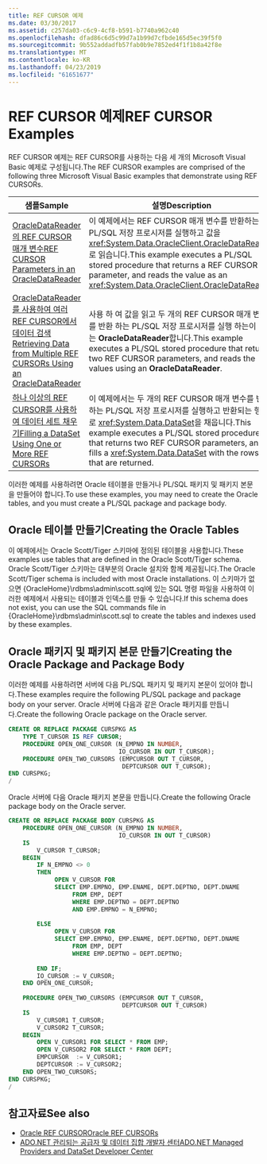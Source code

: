 ```yaml
---
title: REF CURSOR 예제
ms.date: 03/30/2017
ms.assetid: c257da03-c6c9-4cf8-b591-b7740a962c40
ms.openlocfilehash: dfad86c6d5c99d7a1b99d7cfbde165d5ec39f5f0
ms.sourcegitcommit: 9b552addadfb57fab0b9e7852ed4f1f1b8a42f8e
ms.translationtype: MT
ms.contentlocale: ko-KR
ms.lasthandoff: 04/23/2019
ms.locfileid: "61651677"
---
```

# <a name="ref-cursor-examples"></a><span data-ttu-id="cc959-102">REF CURSOR 예제</span><span class="sxs-lookup"><span data-stu-id="cc959-102">REF CURSOR Examples</span></span>
<span data-ttu-id="cc959-103">REF CURSOR 예제는 REF CURSOR를 사용하는 다음 세 개의 Microsoft Visual Basic 예제로 구성됩니다.</span><span class="sxs-lookup"><span data-stu-id="cc959-103">The REF CURSOR examples are comprised of the following three Microsoft Visual Basic examples that demonstrate using REF CURSORs.</span></span>  
  
|<span data-ttu-id="cc959-104">샘플</span><span class="sxs-lookup"><span data-stu-id="cc959-104">Sample</span></span>|<span data-ttu-id="cc959-105">설명</span><span class="sxs-lookup"><span data-stu-id="cc959-105">Description</span></span>|  
|------------|-----------------|  
|[<span data-ttu-id="cc959-106">OracleDataReader의 REF CURSOR 매개 변수</span><span class="sxs-lookup"><span data-stu-id="cc959-106">REF CURSOR Parameters in an OracleDataReader</span></span>](../../../../docs/framework/data/adonet/ref-cursor-parameters-in-an-oracledatareader.md)|<span data-ttu-id="cc959-107">이 예제에서는 REF CURSOR 매개 변수를 반환하는 PL/SQL 저장 프로시저를 실행하고 값을 <xref:System.Data.OracleClient.OracleDataReader>로 읽습니다.</span><span class="sxs-lookup"><span data-stu-id="cc959-107">This example executes a PL/SQL stored procedure that returns a REF CURSOR parameter, and reads the value as an <xref:System.Data.OracleClient.OracleDataReader>.</span></span>|  
|[<span data-ttu-id="cc959-108">OracleDataReader를 사용하여 여러 REF CURSOR에서 데이터 검색</span><span class="sxs-lookup"><span data-stu-id="cc959-108">Retrieving Data from Multiple REF CURSORs Using an OracleDataReader</span></span>](../../../../docs/framework/data/adonet/retrieving-data-from-multiple-ref-cursors.md)|<span data-ttu-id="cc959-109">사용 하 여 값을 읽고 두 개의 REF CURSOR 매개 변수를 반환 하는 PL/SQL 저장 프로시저를 실행 하는이 예제는 **OracleDataReader**합니다.</span><span class="sxs-lookup"><span data-stu-id="cc959-109">This example executes a PL/SQL stored procedure that returns two REF CURSOR parameters, and reads the values using an **OracleDataReader**.</span></span>|  
|[<span data-ttu-id="cc959-110">하나 이상의 REF CURSOR를 사용하여 데이터 세트 채우기</span><span class="sxs-lookup"><span data-stu-id="cc959-110">Filling a DataSet Using One or More REF CURSORs</span></span>](../../../../docs/framework/data/adonet/filling-a-dataset-using-one-or-more-ref-cursors.md)|<span data-ttu-id="cc959-111">이 예제에서는 두 개의 REF CURSOR 매개 변수를 반환하는 PL/SQL 저장 프로시저를 실행하고 반환되는 행으로 <xref:System.Data.DataSet>을 채웁니다.</span><span class="sxs-lookup"><span data-stu-id="cc959-111">This example executes a PL/SQL stored procedure that returns two REF CURSOR parameters, and fills a <xref:System.Data.DataSet> with the rows that are returned.</span></span>|  
  
 <span data-ttu-id="cc959-112">이러한 예제를 사용하려면 Oracle 테이블을 만들거나 PL/SQL 패키지 및 패키지 본문을 만들어야 합니다.</span><span class="sxs-lookup"><span data-stu-id="cc959-112">To use these examples, you may need to create the Oracle tables, and you must create a PL/SQL package and package body.</span></span>  
  
## <a name="creating-the-oracle-tables"></a><span data-ttu-id="cc959-113">Oracle 테이블 만들기</span><span class="sxs-lookup"><span data-stu-id="cc959-113">Creating the Oracle Tables</span></span>  
 <span data-ttu-id="cc959-114">이 예제에서는 Oracle Scott/Tiger 스키마에 정의된 테이블을 사용합니다.</span><span class="sxs-lookup"><span data-stu-id="cc959-114">These examples use tables that are defined in the Oracle Scott/Tiger schema.</span></span> <span data-ttu-id="cc959-115">Oracle Scott/Tiger 스키마는 대부분의 Oracle 설치와 함께 제공됩니다.</span><span class="sxs-lookup"><span data-stu-id="cc959-115">The Oracle Scott/Tiger schema is included with most Oracle installations.</span></span> <span data-ttu-id="cc959-116">이 스키마가 없으면 {OracleHome}\rdbms\admin\scott.sql에 있는 SQL 명령 파일을 사용하여 이러한 예제에서 사용되는 테이블과 인덱스를 만들 수 있습니다.</span><span class="sxs-lookup"><span data-stu-id="cc959-116">If this schema does not exist, you can use the SQL commands file in {OracleHome}\rdbms\admin\scott.sql to create the tables and indexes used by these examples.</span></span>  
  
## <a name="creating-the-oracle-package-and-package-body"></a><span data-ttu-id="cc959-117">Oracle 패키지 및 패키지 본문 만들기</span><span class="sxs-lookup"><span data-stu-id="cc959-117">Creating the Oracle Package and Package Body</span></span>  
 <span data-ttu-id="cc959-118">이러한 예제를 사용하려면 서버에 다음 PL/SQL 패키지 및 패키지 본문이 있어야 합니다.</span><span class="sxs-lookup"><span data-stu-id="cc959-118">These examples require the following PL/SQL package and package body on your server.</span></span> <span data-ttu-id="cc959-119">Oracle 서버에 다음과 같은 Oracle 패키지를 만듭니다.</span><span class="sxs-lookup"><span data-stu-id="cc959-119">Create the following Oracle package on the Oracle server.</span></span>  
  
```sql
CREATE OR REPLACE PACKAGE CURSPKG AS   
    TYPE T_CURSOR IS REF CURSOR;   
    PROCEDURE OPEN_ONE_CURSOR (N_EMPNO IN NUMBER,   
                               IO_CURSOR IN OUT T_CURSOR);   
    PROCEDURE OPEN_TWO_CURSORS (EMPCURSOR OUT T_CURSOR,   
                                DEPTCURSOR OUT T_CURSOR);  
END CURSPKG;  
/   
```  
  
 <span data-ttu-id="cc959-120">Oracle 서버에 다음 Oracle 패키지 본문을 만듭니다.</span><span class="sxs-lookup"><span data-stu-id="cc959-120">Create the following Oracle package body on the Oracle server.</span></span>  
  
```sql
CREATE OR REPLACE PACKAGE BODY CURSPKG AS  
    PROCEDURE OPEN_ONE_CURSOR (N_EMPNO IN NUMBER,  
                               IO_CURSOR IN OUT T_CURSOR)  
    IS   
        V_CURSOR T_CURSOR;   
    BEGIN   
        IF N_EMPNO <> 0   
        THEN  
             OPEN V_CURSOR FOR   
             SELECT EMP.EMPNO, EMP.ENAME, DEPT.DEPTNO, DEPT.DNAME   
                  FROM EMP, DEPT   
                  WHERE EMP.DEPTNO = DEPT.DEPTNO   
                  AND EMP.EMPNO = N_EMPNO;  
  
        ELSE   
             OPEN V_CURSOR FOR   
             SELECT EMP.EMPNO, EMP.ENAME, DEPT.DEPTNO, DEPT.DNAME   
                  FROM EMP, DEPT   
                  WHERE EMP.DEPTNO = DEPT.DEPTNO;  
  
        END IF;  
        IO_CURSOR := V_CURSOR;   
    END OPEN_ONE_CURSOR;   
  
    PROCEDURE OPEN_TWO_CURSORS (EMPCURSOR OUT T_CURSOR,  
                                DEPTCURSOR OUT T_CURSOR)  
    IS   
        V_CURSOR1 T_CURSOR;   
        V_CURSOR2 T_CURSOR;   
    BEGIN   
        OPEN V_CURSOR1 FOR SELECT * FROM EMP;  
        OPEN V_CURSOR2 FOR SELECT * FROM DEPT;  
        EMPCURSOR  := V_CURSOR1;   
        DEPTCURSOR := V_CURSOR2;   
    END OPEN_TWO_CURSORS;   
END CURSPKG;  
/  
```  
  
## <a name="see-also"></a><span data-ttu-id="cc959-121">참고자료</span><span class="sxs-lookup"><span data-stu-id="cc959-121">See also</span></span>

- [<span data-ttu-id="cc959-122">Oracle REF CURSOR</span><span class="sxs-lookup"><span data-stu-id="cc959-122">Oracle REF CURSORs</span></span>](../../../../docs/framework/data/adonet/oracle-ref-cursors.md)
- [<span data-ttu-id="cc959-123">ADO.NET 관리되는 공급자 및 데이터 집합 개발자 센터</span><span class="sxs-lookup"><span data-stu-id="cc959-123">ADO.NET Managed Providers and DataSet Developer Center</span></span>](https://go.microsoft.com/fwlink/?LinkId=217917)
